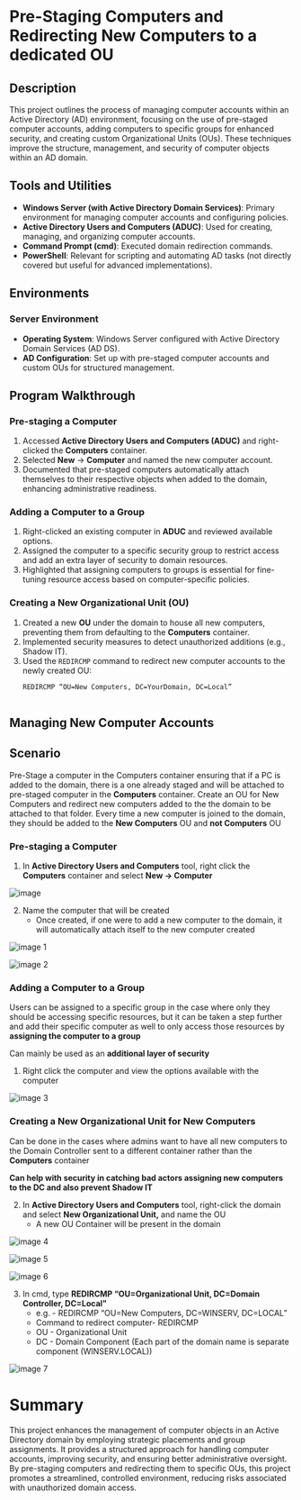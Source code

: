 # Pre-Staging Computers and Redirecting New Computers to a dedicated OU

## Description
This project outlines the process of managing computer accounts within an Active Directory (AD) environment, focusing on the use of pre-staged computer accounts, adding computers to specific groups for enhanced security, and creating custom Organizational Units (OUs). These techniques improve the structure, management, and security of computer objects within an AD domain.

## Tools and Utilities

- **Windows Server (with Active Directory Domain Services)**: Primary environment for managing computer accounts and configuring policies.
- **Active Directory Users and Computers (ADUC)**: Used for creating, managing, and organizing computer accounts.
- **Command Prompt (cmd)**: Executed domain redirection commands.
- **PowerShell**: Relevant for scripting and automating AD tasks (not directly covered but useful for advanced implementations).

## Environments

### Server Environment
- **Operating System**: Windows Server configured with Active Directory Domain Services (AD DS).
- **AD Configuration**: Set up with pre-staged computer accounts and custom OUs for structured management.


## Program Walkthrough

### Pre-staging a Computer
1. Accessed **Active Directory Users and Computers (ADUC)** and right-clicked the **Computers** container.
2. Selected **New** → **Computer** and named the new computer account.
3. Documented that pre-staged computers automatically attach themselves to their respective objects when added to the domain, enhancing administrative readiness.

### Adding a Computer to a Group
1. Right-clicked an existing computer in **ADUC** and reviewed available options.
2. Assigned the computer to a specific security group to restrict access and add an extra layer of security to domain resources.
3. Highlighted that assigning computers to groups is essential for fine-tuning resource access based on computer-specific policies.

### Creating a New Organizational Unit (OU)
1. Created a new **OU** under the domain to house all new computers, preventing them from defaulting to the **Computers** container.
2. Implemented security measures to detect unauthorized additions (e.g., Shadow IT).
3. Used the `REDIRCMP` command to redirect new computer accounts to the newly created OU:
   ```bash
   REDIRCMP “OU=New Computers, DC=YourDomain, DC=Local”



## Managing New Computer Accounts

## **Scenario**

Pre-Stage a computer in the Computers container ensuring that if a PC is added to the domain, there is a one already staged and will be attached to pre-staged computer in the **Computers** container. Create an OU for New Computers and redirect new computers added to the the domain to be attached to that folder. Every time a new computer is joined to the domain, they should be added to the **New Computers** OU and **not Computers** OU

### Pre-staging a Computer

1. In **Active Directory Users and Computers** tool, right click the **Computers** container and select **New → Computer**

![image](https://github.com/user-attachments/assets/6c1bb54e-75bb-4221-ba5a-658773b96f22)

2. Name the computer that will be created
    - Once created, if one were to add a new computer to the domain, it will automatically attach itself to the new computer created 

![image 1](https://github.com/user-attachments/assets/6b8f0ef1-f811-46fc-b2e1-e1031cc7d697)

![image 2](https://github.com/user-attachments/assets/c6eef7bf-4cf3-4695-a487-c0e01f1d425f)

### Adding a Computer to a Group

Users can be assigned to a specific group in the case where only they should be accessing specific resources, but it can be taken a step further and add their specific computer as well to only access those resources by **assigning the computer to a group**

Can mainly be used as an **additional layer of security**

1. Right click the computer and view the options available with the computer 

![image 3](https://github.com/user-attachments/assets/6ec104e2-0c03-48eb-96f0-d170f5083e96)

### Creating a New Organizational Unit for New Computers

Can be done in the cases where admins want to have all new computers to the Domain Controller sent to a different container rather than the **Computers** container

**Can help with security in catching bad actors assigning new computers to the DC and also prevent Shadow IT**

2. In **Active Directory Users and Computers** tool, right-click the domain and select **New Organizational Unit,** and name the OU
    - A new OU Container will be present in the domain

![image 4](https://github.com/user-attachments/assets/0ac635dd-31cf-4c12-9d2a-2c2bbbd62fcd)

![image 5](https://github.com/user-attachments/assets/55b68eab-fdd6-4b94-b004-dcd27140634b)

![image 6](https://github.com/user-attachments/assets/51b47841-1b60-46fb-85a2-189553edd1b9)

3. In cmd, type **REDIRCMP “OU=Organizational Unit, DC=Domain Controller, DC=Local”**
    - e.g. - REDIRCMP “OU=New Computers, DC=WINSERV, DC=LOCAL”
    - Command to redirect computer- REDIRCMP
    - OU - Organizational Unit
    - DC - Domain Component (Each part of the domain name is separate component (WINSERV.LOCAL))

![image 7](https://github.com/user-attachments/assets/b7428e84-7798-4084-96bb-7818ca559219)

# Summary 
This project enhances the management of computer objects in an Active Directory domain by employing strategic placements and group assignments. It provides a structured approach for handling computer accounts, improving security, and ensuring better administrative oversight. By pre-staging computers and redirecting them to specific OUs, this project promotes a streamlined, controlled environment, reducing risks associated with unauthorized domain access.
